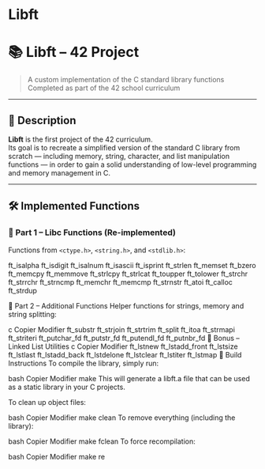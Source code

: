 # Libft

# 📚 Libft – 42 Project

> A custom implementation of the C standard library functions  
> Completed as part of the 42 school curriculum

---

## 📌 Description

**Libft** is the first project of the 42 curriculum.  
Its goal is to recreate a simplified version of the standard C library from scratch — including memory, string, character, and list manipulation functions — in order to gain a solid understanding of low-level programming and memory management in C.

---

## 🛠️ Implemented Functions

### 🔡 Part 1 – Libc Functions (Re-implemented)
Functions from `<ctype.h>`, `<string.h>`, and `<stdlib.h>`:


ft_isalpha    ft_isdigit    ft_isalnum    ft_isascii    ft_isprint
ft_strlen     ft_memset     ft_bzero      ft_memcpy     ft_memmove
ft_strlcpy    ft_strlcat    ft_toupper    ft_tolower    ft_strchr
ft_strrchr    ft_strncmp    ft_memchr     ft_memcmp     ft_strnstr
ft_atoi       ft_calloc     ft_strdup

🧪 Part 2 – Additional Functions
Helper functions for strings, memory and string splitting:

c
Copier
Modifier
ft_substr     ft_strjoin    ft_strtrim    ft_split
ft_itoa       ft_strmapi    ft_striteri   ft_putchar_fd
ft_putstr_fd  ft_putendl_fd ft_putnbr_fd
🧵 Bonus – Linked List Utilities
c
Copier
Modifier
ft_lstnew     ft_lstadd_front  ft_lstsize     ft_lstlast
ft_lstadd_back ft_lstdelone    ft_lstclear    ft_lstiter
ft_lstmap
🔧 Build Instructions
To compile the library, simply run:

bash
Copier
Modifier
make
This will generate a libft.a file that can be used as a static library in your C projects.

To clean up object files:

bash
Copier
Modifier
make clean
To remove everything (including the library):

bash
Copier
Modifier
make fclean
To force recompilation:

bash
Copier
Modifier
make re
